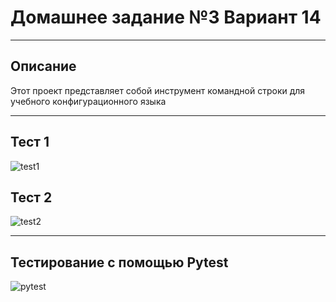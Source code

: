 # Домашнее задание №3 Вариант 14
___
## Описание
Этот проект представляет собой инструмент командной строки для учебного конфигурационного языка
___
## Тест 1 
![test1](https://github.com/d1nech/KonfUpravlenie/blob/main/HW№3/testimg/test1.png?raw=true)
## Тест 2
![test2](https://github.com/d1nech/KonfUpravlenie/blob/main/HW№3/testimg/test2.png?raw=true)
___
## Тестирование с помощью Pytest
![pytest](https://github.com/d1nech/KonfUpravlenie/blob/main/HW№3/testimg/pytest.png?raw=true)
